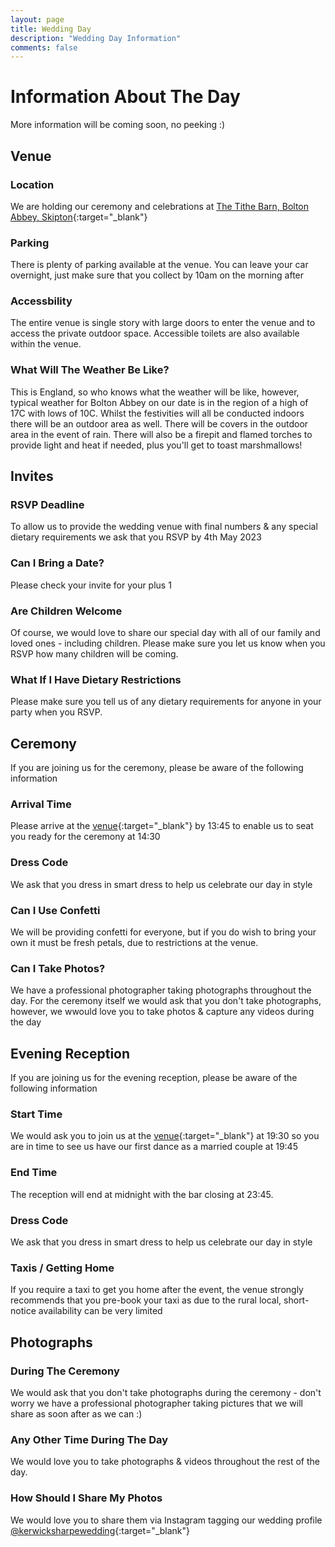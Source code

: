 ```yaml
---
layout: page
title: Wedding Day
description: "Wedding Day Information"
comments: false
---
```


# Information About The Day
More information will be coming soon, no peeking :)

## Venue
### Location
We are holding our ceremony and celebrations at [The Tithe Barn, Bolton Abbey, Skipton](https://goo.gl/maps/o2JV3WjBB7E37bH1A){:target="_blank"}
### Parking
There is plenty of parking available at the venue. You can leave your car overnight, just make sure that you collect by 10am on the morning after
### Accessbility
The entire venue is single story with large doors to enter the venue and to access the private outdoor space. Accessible toilets are also available within the venue.
### What Will The Weather Be Like?
This is England, so who knows what the weather will be like, however, typical weather for Bolton Abbey on our date is in the region of a high of 17C with lows of 10C.
Whilst the festivities will all be conducted indoors there will be an outdoor area as well. There will be covers in the outdoor area in the event of rain. There will also be a firepit and flamed torches to provide light and heat if needed, plus you'll get to toast marshmallows!

## Invites
### RSVP Deadline
To allow us to provide the wedding venue with final numbers & any special dietary requirements we ask that you RSVP by 4th May 2023
### Can I Bring a Date?
Please check your invite for your plus 1
### Are Children Welcome
Of course, we would love to share our special day with all of our family and loved ones - including children. Please make sure you let us know when you RSVP how many children will be coming.
### What If I Have Dietary Restrictions
Please make sure you tell us of any dietary requirements for anyone in your party when you RSVP.

## Ceremony
If you are joining us for the ceremony, please be aware of the following information
### Arrival Time
Please arrive at the [venue](https://goo.gl/maps/o2JV3WjBB7E37bH1A){:target="_blank"} by 13:45 to enable us to seat you ready for the ceremony at 14:30
### Dress Code
We ask that you dress in smart dress to help us celebrate our day in style 
### Can I Use Confetti
We will be providing confetti for everyone, but if you do wish to bring your own it must be fresh petals, due to restrictions at the venue.
### Can I Take Photos?
We have a professional photographer taking photographs throughout the day. For the ceremony itself we would ask that you don't take photographs, however, we wwould love you to take photos & capture any videos during the day

## Evening Reception
If you are joining us for the evening reception, please be aware of the following information
### Start Time
We would ask you to join us at the [venue](https://goo.gl/maps/o2JV3WjBB7E37bH1A){:target="_blank"} at 19:30 so you are in time to see us have our first dance as a married couple at 19:45
### End Time
The reception will end at midnight with the bar closing at 23:45.
### Dress Code
We ask that you dress in smart dress to help us celebrate our day in style
### Taxis / Getting Home
If you require a taxi to get you home after the event, the venue strongly recommends that you pre-book your taxi as due to the rural local, short-notice availability can be very limited 

## Photographs
### During The Ceremony
We would ask that you don't take photographs during the ceremony - don't worry we have a professional photographer taking pictures that we will share as soon after as we can :)
### Any Other Time During The Day
We would love you to take photographs & videos throughout the rest of the day. 
### How Should I Share My Photos
We would love you to share them via Instagram tagging our wedding profile [@kerwicksharpewedding](http://instagram.com/kerwicksharpewedding){:target="_blank"}
